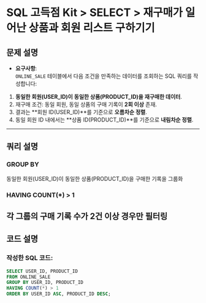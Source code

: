 # SQL 고득점 Kit > SELECT > 재구매가 일어난 상품과 회원 리스트 구하기기

## 문제 설명
- **요구사항**:  
`ONLINE_SALE` 테이블에서 다음 조건을 만족하는 데이터를 조회하는 SQL 쿼리를 작성합니다:
1. **동일한 회원(USER_ID)이 동일한 상품(PRODUCT_ID)을 재구매한 데이터**.
2. 재구매 조건: 동일 회원, 동일 상품의 구매 기록이 **2회 이상** 존재.
3. 결과는 **회원 ID(USER_ID)**를 기준으로 **오름차순 정렬**.
4. 동일 회원 ID 내에서는 **상품 ID(PRODUCT_ID)**를 기준으로 **내림차순 정렬**.

---
## 쿼리 설명
### GROUP BY
동일한 회원(USER_ID)이 동일한 상품(PRODUCT_ID)을 구매한 기록을 그룹화

### HAVING COUNT(*) > 1
각 그룹의 구매 기록 수가 **2건 이상** 경우만 필터링
---

## 코드 설명
### 작성한 SQL 코드:
```sql
SELECT USER_ID, PRODUCT_ID
FROM ONLINE_SALE
GROUP BY USER_ID, PRODUCT_ID
HAVING COUNT(*) > 1
ORDER BY USER_ID ASC, PRODUCT_ID DESC;
